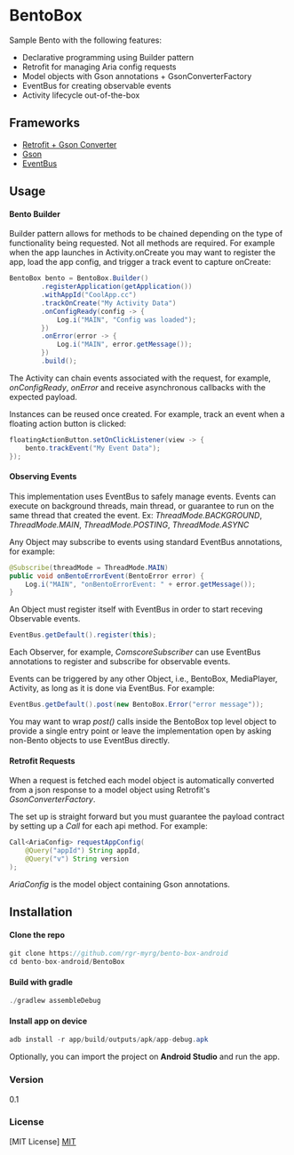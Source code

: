 # BentoBox

Sample Bento with the following features:

* Declarative programming using Builder pattern
* Retrofit for managing Aria config requests
* Model objects with Gson annotations + GsonConverterFactory
* EventBus for creating observable events
* Activity lifecycle out-of-the-box

## Frameworks
* [Retrofit + Gson Converter][RTF]
* [Gson][GSN]
* [EventBus][EVB]

[RTF]: <https://square.github.io/retrofit>
[GSN]: <https://github.com/google/gson>
[EVB]: <http://greenrobot.org/eventbus>

## Usage
#### Bento Builder
Builder pattern allows for methods to be chained depending on the type of functionality being requested. Not all methods are required. For example when the app launches in Activity.onCreate you may want to register the app, load the app config, and trigger a track event to capture onCreate: 
```java
BentoBox bento = BentoBox.Builder()
		.registerApplication(getApplication())
		.withAppId("CoolApp.cc")
		.trackOnCreate("My Activity Data")
		.onConfigReady(config -> {
			Log.i("MAIN", "Config was loaded");
		})
		.onError(error -> {
			Log.i("MAIN", error.getMessage());
		})
		.build();
```
The Activity can chain events associated with the request, for example, *onConfigReady*, *onError* and receive asynchronous callbacks with the expected payload.

Instances can be reused once created. For example, track an event when a floating action button is clicked:
```java
floatingActionButton.setOnClickListener(view -> {
	bento.trackEvent("My Event Data");
});
```

#### Observing Events
This implementation uses EventBus to safely manage events. Events can execute on background threads, main thread, or guarantee to run on the same thread that created the event. Ex: *ThreadMode.BACKGROUND*, *ThreadMode.MAIN*, *ThreadMode.POSTING*, *ThreadMode.ASYNC*

Any Object may subscribe to events using standard EventBus annotations, for example:
```java
@Subscribe(threadMode = ThreadMode.MAIN)
public void onBentoErrorEvent(BentoError error) {
	Log.i("MAIN", "onBentoErrorEvent: " + error.getMessage());
}
```
An Object must register itself with EventBus in order to start receving Observable events.
```java
EventBus.getDefault().register(this);
```
Each Observer, for example, *ComscoreSubscriber* can use EventBus annotations to register and subscribe for observable events.

Events can be triggered by any other Object, i.e., BentoBox, MediaPlayer, Activity, as long as it is done via EventBus. For example:
```java
EventBus.getDefault().post(new BentoBox.Error("error message"));
```

You may want to wrap *post()* calls inside the BentoBox top level object to provide a single entry point or leave the implementation open by asking non-Bento objects to use EventBus directly.

#### Retrofit Requests
When a request is fetched each model object is automatically converted from a json response to a model object using Retrofit's *GsonConverterFactory*.

The set up is straight forward but you must guarantee the payload contract by setting up a *Call<T>* for each api method. For example:
```java
Call<AriaConfig> requestAppConfig(
	@Query("appId") String appId,
	@Query("v") String version
);
```
*AriaConfig* is the model object containing Gson annotations.

## Installation
#### Clone the repo
```java
git clone https://github.com/rgr-myrg/bento-box-android
cd bento-box-android/BentoBox
```
#### Build with gradle
```java
./gradlew assembleDebug
```
#### Install app on device
```java
adb install -r app/build/outputs/apk/app-debug.apk
```
Optionally, you can import the project on **Android Studio** and run the app.

### Version
0.1

### License
[MIT License] [MIT]

[MIT]: <https://opensource.org/licenses/MIT>

